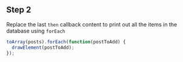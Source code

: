 ## Step 2

Replace the last `then` callback content to print out all the items in the database using `forEach`

```javascript
toArray(posts).forEach(function(postToAdd) {
  drawElement(postToAdd);
});
```
